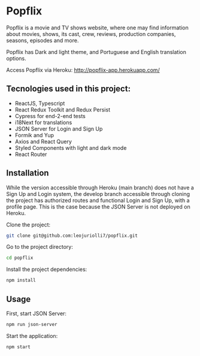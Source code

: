 # Popflix

Popflix is a movie and TV shows website, where one may find information about movies, shows, its cast, crew, reviews, production companies, seasons, episodes and more.

Popflix has Dark and light theme, and Portuguese and English translation options.

Access Popflix via Heroku: http://popflix-app.herokuapp.com/

## Tecnologies used in this project:

- ReactJS, Typescript
- React Redux Toolkit and Redux Persist
- Cypress for end-2-end tests
- i18Next for translations
- JSON Server for Login and Sign Up
- Formik and Yup
- Axios and React Query
- Styled Components with light and dark mode
- React Router

## Installation

While the version accessible through Heroku (main branch) does not have a Sign Up and Login system, the develop branch accessible through cloning the project has authorized routes and functional Login and Sign Up, with a profile page. This is the case because the JSON Server is not deployed on Heroku.

Clone the project:

```bash
git clone git@github.com:leojuriolli7/popflix.git
```

Go to the project directory:

```bash
cd popflix
```

Install the project dependencies:

```bash
npm install
```

## Usage

First, start JSON Server:

```bash
npm run json-server
```

Start the application:

```bash
npm start
```
